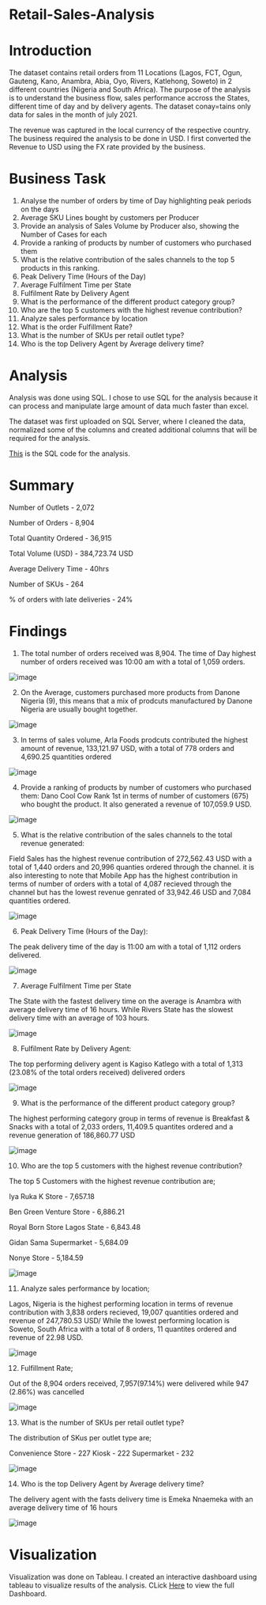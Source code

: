# Retail-Sales-Analysis

# Introduction

The dataset contains retail orders from 11 Locations (Lagos, FCT, Ogun, Gauteng, Kano, Anambra, Abia, Oyo, Rivers, Katlehong, Soweto) in 2 different countries (Nigeria and South Africa). The purpose of the analysis is to understand the business flow, sales performance accross the States, different time of day and by delivery agents. The dataset conay=tains only data for sales in the month of july 2021.

The revenue was captured in the local currency of the respective country. The business required the analysis to be done in USD. I first converted the Revenue to USD using the FX rate provided by the business.


# Business Task

1. Analyse the number of orders by time of Day highlighting peak periods on the days
2. Average SKU Lines bought by customers per Producer
3. Provide an analysis of Sales Volume by Producer also, showing the Number of Cases for each
4. Provide a ranking of products by number of customers who purchased them
5. What is the relative contribution of the sales channels to the top 5 products in this ranking. 
6. Peak Delivery Time (Hours of the Day)
7. Average Fulfilment Time per State
8. Fulfilment Rate by Delivery Agent
9. What is the performance of the different product category group?
10. Who are the top 5 customers with the highest revenue contribution?
11. Analyze sales performance by location
12. What is the order Fulfillment Rate?
13. What is the number of SKUs per retail outlet type?
14. Who is the top Delivery Agent by Average delivery time?


# Analysis

Analysis was done using SQL. I chose to use SQL for the analysis because it can process and manipulate large amount of data much faster than excel. 

The dataset was first uploaded on SQL Server, where I cleaned the data, normalized some of the columns and created additional columns that will be required for the analysis.

[This](https://github.com/Ernest-30/Retail-Sales-Analysis/blob/main/RetailSalesAnalysis.sql) is the SQL code for the analysis.



# Summary

Number of Outlets - 2,072 

Number of Orders	- 8,904	

Total Quantity Ordered - 36,915

Total Volume (USD) - 384,723.74 USD

Average Delivery Time	- 40hrs

Number of SKUs - 264

% of orders with late deliveries - 24%



# Findings

1. The total number of orders received was 8,904. The time of Day highest number of orders received was 10:00 am with a total of 1,059 orders.

![image](https://user-images.githubusercontent.com/123366282/225406984-eb01f674-342a-4b4e-bd23-5012e2d1d74c.png)


2. On the Average, customers purchased more products from Danone Nigeria (9), this means that a mix of prodcuts manufactured by Danone Nigeria are usually bought together.


![image](https://user-images.githubusercontent.com/123366282/225391768-ced81435-bac2-44d9-8332-e27904278c4a.png)


3. In terms of sales volume, Arla Foods prodcuts contributed the highest amount of revenue, 133,121.97 USD, with a total of 778 orders and 4,690.25	quantities ordered

![image](https://user-images.githubusercontent.com/123366282/225393240-12c3d4e2-1fcd-48ce-afca-23d6ff9dd6f3.png)


4. Provide a ranking of products by number of customers who purchased them: 
Dano Cool Cow Rank 1st in terms of number of customers  (675) who bought the product. It also generated a revenue of 107,059.9  USD.

![image](https://user-images.githubusercontent.com/123366282/225400454-f8f77bb1-3795-46ed-819e-7b6a74732e90.png)


5. What is the relative contribution of the sales channels to the total revenue generated:

Field Sales has the highest revenue contribution of 272,562.43 USD with a total of 1,440 orders and 20,996 quanties ordered through the channel. it is also interesting to note that Mobile App has the highest contribution in terms of number of orders with a total of 4,087 recieved through the channel but has the lowest revenue genrated of 33,942.46 USD and 7,084 quantities ordered.

![image](https://user-images.githubusercontent.com/123366282/225406879-8d3acf83-e89b-4918-a3f1-b3f87b37169b.png)


6. Peak Delivery Time (Hours of the Day):

The peak delivery time of the day is 11:00 am with a total of 1,112 orders delivered.

![image](https://user-images.githubusercontent.com/123366282/225408003-df1a1dd0-c9cc-4f0e-8e3b-12261bfd6374.png)



7. Average Fulfilment Time per State

The State with the fastest delivery time on the average is Anambra with average delivery time of 16 hours. While Rivers State has the slowest delivery time with an average of  103 hours.

![image](https://user-images.githubusercontent.com/123366282/225408463-6c389b48-117e-4be7-91df-f57df0ea61d9.png)


8. Fulfilment Rate by Delivery Agent:

The top performing delivery agent is Kagiso Katlego with a total of 1,313 (23.08% of the total orders received) delivered orders 


![image](https://user-images.githubusercontent.com/123366282/225409495-ebbd69a1-bf71-4af1-a4f3-3fc988018834.png)


9. What is the performance of the different product category group?

The highest performing category group in terms of revenue is Breakfast & Snacks with a total of 2,033 orders, 11,409.5 quantites ordered and a revenue generation of 186,860.77 USD


![image](https://user-images.githubusercontent.com/123366282/225412112-15b1368c-7ca3-4832-89c8-e5aa60545010.png)


10. Who are the top 5 customers with the highest revenue contribution?

The top 5 Customers with the highest revenue contribution are;

Iya Ruka K Store - 7,657.18

Ben Green Venture Store - 6,886.21

Royal Born Store Lagos State - 6,843.48

Gidan Sama Supermarket - 5,684.09

Nonye Store - 5,184.59

![image](https://user-images.githubusercontent.com/123366282/225414012-877924ea-3a31-4d71-830a-6f49785e2e87.png)


11. Analyze sales performance by location;

Lagos, Nigeria is the highest performing location in terms of revenue contribution with 3,838 orders recieved, 19,007 quantities ordered and revenue of 247,780.53 USD/ While the lowest performing location is Soweto, South Africa with a total of 8	orders, 11 quantites ordered and revenue of 22.98 USD.

![image](https://user-images.githubusercontent.com/123366282/225415612-8c300235-3ec0-4f26-b2f3-193d1f473b89.png)


12. Fulfillment Rate;

Out of the 8,904 orders received, 7,957(97.14%) were delivered while 947 (2.86%) was cancelled

![image](https://user-images.githubusercontent.com/123366282/225417807-33345d75-0a43-41c6-9038-457b8c49d91e.png)


13. What is the number of SKUs per retail outlet type?

The distribution of SKus per outlet type are;

Convenience Store	- 227
Kiosk             - 222
Supermarket	      - 232


![image](https://user-images.githubusercontent.com/123366282/225418686-cd6c02f2-7697-4df4-ba37-945cd4dba4e1.png)


14. Who is the top Delivery Agent by Average delivery time?

The delivery agent with the fasts delivery time is Emeka Nnaemeka with an average delivery time of 16 hours


![image](https://user-images.githubusercontent.com/123366282/225419984-dc268a60-3848-4347-8d53-b7d57c5c3b65.png)



# Visualization

Visualization was done on Tableau. I created an interactive dashboard using tableau to visualize results of the analysis. CLick [Here](https://public.tableau.com/app/profile/ernest.obi/viz/Retail_Orders/GeneralDashboard#1) to view the full Dashboard.




